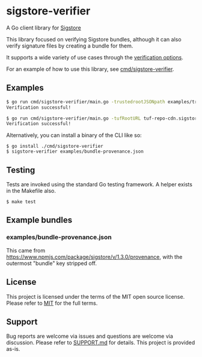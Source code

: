 # sigstore-verifier

A Go client library for [Sigstore](https://www.sigstore.dev/)

This library focused on verifying Sigstore bundles, although it can also verify signature files by creating a bundle for them.

It supports a wide variety of use cases through the [verification options](https://github.com/sigstore/protobuf-specs/blob/main/protos/sigstore_verification.proto).

For an example of how to use this library, see [cmd/sigstore-verifier](./cmd/sigstore-verifier/main.go).

## Examples

```bash
$ go run cmd/sigstore-verifier/main.go -trustedrootJSONpath examples/trusted-root-public-good.json examples/bundle-provenance.json
Verification successful!
```

```bash
$ go run cmd/sigstore-verifier/main.go -tufRootURL tuf-repo-cdn.sigstore.dev examples/bundle-provenance.json
Verification successful!
```

Alternatively, you can install a binary of the CLI like so:

```shell
$ go install ./cmd/sigstore-verifier
$ sigstore-verifier examples/bundle-provenance.json
```

## Testing

Tests are invoked using the standard Go testing framework. A helper exists in the Makefile also.

```shell
$ make test
```

## Example bundles

### examples/bundle-provenance.json

This came from https://www.npmjs.com/package/sigstore/v/1.3.0/provenance, with the outermost "bundle" key stripped off.

## License

This project is licensed under the terms of the MIT open source license. Please refer to [MIT](./LICENSE.txt) for the full terms.

## Support

Bug reports are welcome via issues and questions are welcome via discussion. Please refer to [SUPPORT.md](./SUPPORT.md) for details.
This project is provided as-is.
